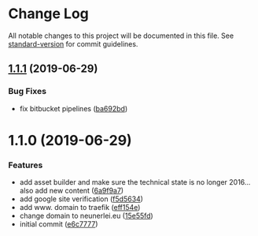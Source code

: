 # Change Log

All notable changes to this project will be documented in this file. See [standard-version](https://github.com/conventional-changelog/standard-version) for commit guidelines.

## [1.1.1](https://bitbucket.org/labor-digital/kunde-projekt-app_name/branches/compare/v1.1.1%0Dv1.1.0#diff) (2019-06-29)


### Bug Fixes

* fix bitbucket pipelines ([ba692bd](https://bitbucket.org/labor-digital/kunde-projekt-app_name/commits/ba692bd))



# 1.1.0 (2019-06-29)


### Features

* add asset builder and make sure the technical state is no longer 2016... also add new content ([6a9f9a7](https://bitbucket.org/labor-digital/kunde-projekt-app_name/commits/6a9f9a7))
* add google site verification ([f5d5634](https://bitbucket.org/labor-digital/kunde-projekt-app_name/commits/f5d5634))
* add www. domain to traefik ([eff154e](https://bitbucket.org/labor-digital/kunde-projekt-app_name/commits/eff154e))
* change domain to neunerlei.eu ([15e55fd](https://bitbucket.org/labor-digital/kunde-projekt-app_name/commits/15e55fd))
* initial commit ([e6c7777](https://bitbucket.org/labor-digital/kunde-projekt-app_name/commits/e6c7777))
